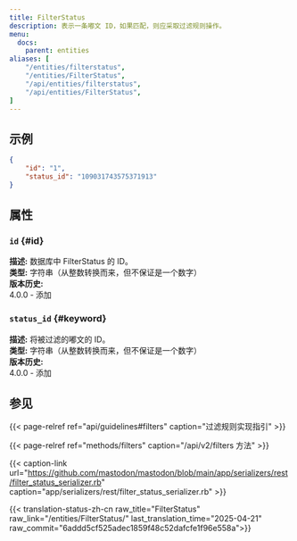 ```yaml
---
title: FilterStatus
description: 表示一条嘟文 ID，如果匹配，则应采取过滤规则操作。
menu:
  docs:
    parent: entities
aliases: [
	"/entities/filterstatus",
	"/entities/FilterStatus",
	"/api/entities/filterstatus",
	"/api/entities/FilterStatus",
]
---
```


## 示例

```json
{
	"id": "1",
	"status_id": "109031743575371913"
}
```

## 属性

### `id` {#id}

**描述:** 数据库中 FilterStatus 的 ID。\
**类型:** 字符串（从整数转换而来，但不保证是一个数字）\
**版本历史:**\
4.0.0 - 添加

### `status_id` {#keyword}

**描述:** 将被过滤的嘟文的 ID。\
**类型:** 字符串（从整数转换而来，但不保证是一个数字）\
**版本历史:**\
4.0.0 - 添加

## 参见

{{< page-relref ref="api/guidelines#filters" caption="过滤规则实现指引" >}}

{{< page-relref ref="methods/filters" caption="/api/v2/filters 方法" >}}

{{< caption-link url="https://github.com/mastodon/mastodon/blob/main/app/serializers/rest/filter_status_serializer.rb" caption="app/serializers/rest/filter_status_serializer.rb" >}}

{{< translation-status-zh-cn raw_title="FilterStatus" raw_link="/entities/FilterStatus/" last_translation_time="2025-04-21" raw_commit="6addd5cf525adec1859f48c52dafcfe1f96e558a">}}
